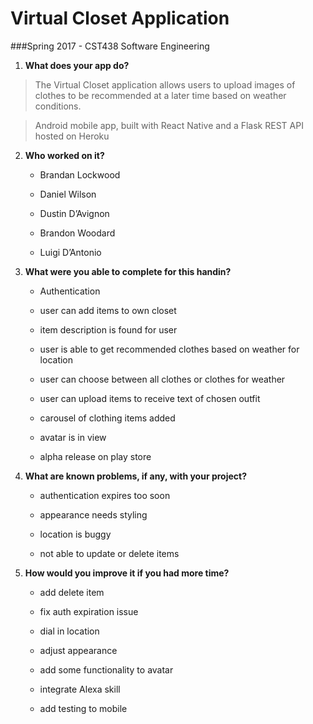 # Virtual Closet Application
###Spring 2017 - CST438 Software Engineering 



1. __What does your app do?__

> The Virtual Closet application allows users to upload images of clothes to be recommended at a later time based on weather conditions.


> Android mobile app, built with React Native and a Flask REST API hosted on Heroku


2. __Who worked on it?__

	- Brandan Lockwood

	- Daniel Wilson

	- Dustin D’Avignon

	- Brandon Woodard

	- Luigi D’Antonio

3. __What were you able to complete for this handin?__

	- Authentication

	- user can add items to own closet
	
	- item description is found for user

	- user is able to get recommended clothes based on weather for location

	- user can choose between all clothes or clothes for weather

	- user can upload items to receive text of chosen outfit

	- carousel of clothing items added

	- avatar is in view
	
	- alpha release on play store
	

4. __What are known problems, if any, with your project?__

	- authentication expires too soon

	- appearance needs styling

	- location is buggy

	- not able to update or delete items

5. __How would you improve it if you had more time?__

	- add delete item

	- fix auth expiration issue

	- dial in location

	- adjust appearance

	- add some functionality to avatar 
	
	- integrate Alexa skill
	
	- add testing to mobile
